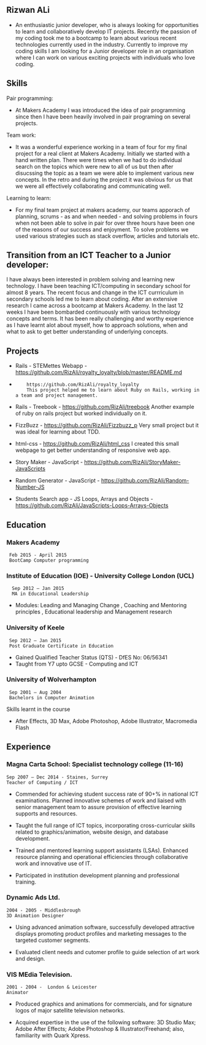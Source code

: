 ## Rizwan ALi

- An enthusiastic junior developer, who is always looking for opportunities to learn and collaboratively        develop IT projects. Recently the passion of my coding took me to a bootcamp to learn about various recent        technologies currently used in the industry. Currently to improve my coding skills I am looking for a Junior      developer role in an organisation where I can work on various exciting projects with individuals who love         coding. 

## Skills

Pair programming: 
- At Makers Academy I was introduced the idea of pair programming since then I have been heavily involved in pair   programing on several projects.

Team work:
- It was a wonderful experience working in a team of four for my final project for a real client at Makers Academy. Initially we started with a hand written plan. There were times when we had to do individual search on the topics which were new to all of us but then after disucssing the topic as a team we were able to implement various new concepts. In the retro and during the project it was obvious for us that we were all effectively collaborating and communicating well.

Learning to learn:
- For my final team project at makers academy, our teams apporach of planning, scrums - as and when needed - and solving problems in fours when not been able to solve in pair for over three hours have been one of the reasons of our success and enjoyment. To solve problems we used various strategies such as stack overflow, articles and  tutorials etc.

## Transition from an ICT Teacher to a Junior developer:

I have always been interested in problem solving and learning new technology. I have been teaching ICT/computing in secondary school for almost 8 years. The recent focus and change in the ICT currriculum in secondary schools led me to learn about coding. After an extensive research I came across a bootcamp at Makers Academy. In the last 12 weeks I have been bombarded continuously with various technology concepts and terms. It has been really challenging and worthy experience as I have learnt alot about myself, how to approach solutions, when and what to ask to get better understanding of underlying concepts. 

## Projects

- Rails - STEMettes Webapp - https://github.com/RizAli/royalty_loyalty/blob/master/README.md
-         https://github.com/RizAli/royalty_loyalty
          This project helped me to learn about Ruby on Rails, working in a team and project management.

- Rails - Treebook - https://github.com/RizAli/treebook
          Another example of ruby on rails project but worked individually on it.         

- FizzBuzz - https://github.com/RizAli/Fizzbuzz_p
          Very small project but it was ideal for learning about TDD.

- html-css - https://github.com/RizAli/html_css
          I created this small webpage to get better understanding of responsive web app.

- Story Maker - JavaScript - https://github.com/RizAli/StoryMaker-JavaScripts
- Random Generator - JavaScript - https://github.com/RizAli/Random-Number-JS
- Students Search app - JS Loops, Arrays and Objects - https://github.com/RizAli/JavaScripts-Loops-Arrays-Objects


## Education

### Makers Academy
     Feb 2015 - April 2015
     BootCamp Computer programming 
     
### Institute of Education (IOE)  - University College London (UCL)
      Sep 2012 – Jan 2015
      MA in Educational Leadership

- Modules: Leading and Managing Change , Coaching and Mentoring principles , Educational leadership and Management research

### University of Keele
     Sep 2012 – Jan 2015
     Post Graduate Certificate in Education 
     
- Gained Qualified Teacher Status (QTS) - DfES No: 06/56341
- Taught from Y7 upto GCSE - Computing and ICT 


### University of Wolverhampton
     Sep 2001 – Aug 2004
     Bachelors in Computer Animation

Skills learnt in the course
- After Effects, 3D Max, Adobe Photoshop, Adobe Illustrator, Macromedia Flash


## Experience


### Magna Carta School: Specialist technology college (11-16)
    Sep 2007 – Dec 2014 - Staines, Surrey
    Teacher of Computing / ICT

- Commended for achieving student success rate of 90+%  in national ICT examinations.
Planned innovative schemes of work and liaised with senior management team to assure provision of    effective learning supports and resources.

- Taught the full range of ICT topics, incorporating cross-curricular skills related to
graphics/animation, website design, and database development.

- Trained and mentored learning support assistants (LSAs).
Enhanced resource planning and operational efficiencies through collaborative work and innovative    use of IT.

- Participated in institution development planning and professional training.


### Dynamic Ads Ltd.
    2004 - 2005 - Middlesbrough
    3D Animation Designer

- Using advanced animation software, successfully developed attractive displays promoting product
profiles and marketing messages to the targeted customer segments.

- Evaluated client needs and cutomer profile to guide selection of art work and design. 

### VIS MEdia Television.
    2001 - 2004 -  London & Leicester
    Animator
    

- Produced graphics and animations for commercials, and for signature logos of major satellite
television networks.

- Acquired expertise in the use of the following software: 3D Studio Max; Adobe After Effects; Adobe   Photoshop & Illustrator/Freehand; also, familiarity with Quark Xpress.



